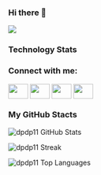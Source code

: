 ### Hi there 👋
<p><img src="https://komarev.com/ghpvc/?username=dpdp11" /></p>

<!--
**dpdp11/dpdp11** is a ✨ _special_ ✨ repository because its `README.md` (this file) appears on your GitHub profile.

Here are some ideas to get you started:

- 🔭 I’m currently working on ...
- 🌱 I’m currently learning ...
- 👯 I’m looking to collaborate on ...
- 🤔 I’m looking for help with ...
- 💬 Ask me about ...
- 📫 How to reach me: ...
- 😄 Pronouns: ...
- ⚡ Fun fact: ...
-->

<h3 align="centre">Technology Stats</h3>
<h3 align="centre">Connect with me:</h3>
<p align="centre">
<a href="your link" target="blank"><img align="center" src="https://cdn.jsdelivr.net/npm/simple-icons@3.0.1/icons/twitter.svg" alt="" height="30" width="40" /></a>
<a href="your link" target="blank"><img align="center" src="https://cdn.jsdelivr.net/npm/simple-icons@3.0.1/icons/linkedin.svg" alt="" height="30" width="40" /></a>
<a href="your link" target="blank"><img align="center" src="https://cdn.jsdelivr.net/npm/simple-icons@3.0.1/icons/instagram.svg" alt="" height="30" width="40" /></a>
<a href="your link" target="blank"><img align="center" src="https://cdn.jsdelivr.net/npm/simple-icons@3.0.1/icons/youtube.svg" alt="" height="30" width="40" /></a>
</p>

<h3 align="centre">My GitHub Stacts</h3>
<p><img align="centre" src="https://github-readme-stats.vercel.app/api?username=dpdp11&show_icons=true&theme=radical" alt="dpdp11 GitHub Stats" /></p>
<p><img align="centre" src="http://github-readme-streak-stats.herokuapp.com?user=dpdp11&theme=radical" alt="dpdp11 Streak" /></p>
<p><img align="centre" src="https://github-readme-stats.vercel.app/api/top-langs/?username=dpdp11&show_icons=true&theme=radical" alt="dpdp11 Top Languages"</p>
  



